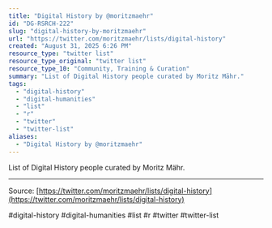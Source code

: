 ```yaml
---
title: "Digital History by @moritzmaehr"
id: "DG-RSRCH-222"
slug: "digital-history-by-moritzmaehr"
url: "https://twitter.com/moritzmaehr/lists/digital-history"
created: "August 31, 2025 6:26 PM"
resource_type: "twitter list"
resource_type_original: "twitter list"
resource_type_10: "Community, Training & Curation"
summary: "List of Digital History people curated by Moritz Mähr."
tags:
  - "digital-history"
  - "digital-humanities"
  - "list"
  - "r"
  - "twitter"
  - "twitter-list"
aliases:
  - "Digital History by @moritzmaehr"
---
```


List of Digital History people curated by Moritz Mähr.

---

Source: [https://twitter.com/moritzmaehr/lists/digital-history](https://twitter.com/moritzmaehr/lists/digital-history)

#digital-history #digital-humanities #list #r #twitter #twitter-list
